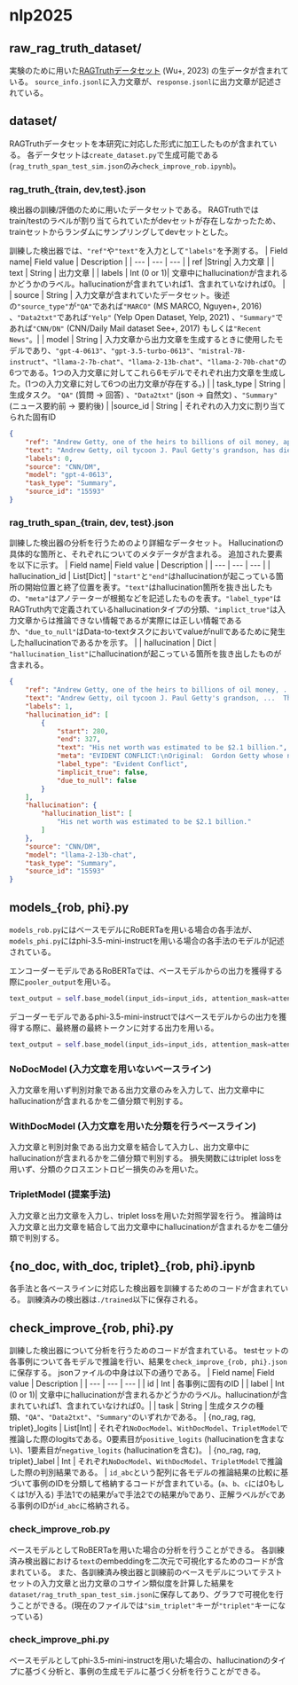 # nlp2025

## raw_rag_truth_dataset/
実験のために用いた[RAGTruthデータセット](https://github.com/ParticleMedia/RAGTruth) (Wu+, 2023) の生データが含まれている。
`source_info.jsonl`に入力文章が、`response.jsonl`に出力文章が記述されている。
## dataset/
RAGTruthデータセットを本研究に対応した形式に加工したものが含まれている。
各データセットは`create_dataset.py`で生成可能である (`rag_truth_span_test_sim.json`のみ`check_improve_rob.ipynb`)。
### rag_truth_{train, dev,test}.json
検出器の訓練/評価のために用いたデータセットである。
RAGTruthではtrain/testのラベルが割り当てられていたがdevセットが存在しなかったため、trainセットからランダムにサンプリングしてdevセットとした。

訓練した検出器では、`"ref"`や`"text"`を入力として`"labels"`を予測する。
| Field name| Field value | Description |
| --- | --- | --- |
| ref |String| 入力文章 |
| text | String | 出力文章 |
| labels | Int (0 or 1)| 文章中にhallucinationが含まれるかどうかのラベル。hallucinationが含まれていれば1、含まれていなければ0。 |
| source | String | 入力文章が含まれていたデータセット。後述の`"source_type"`が`"QA"`であれば`"MARCO"` (MS MARCO, Nguyen+, 2016) 、`"Data2txt"`であれば`"Yelp"` (Yelp Open Dataset, Yelp, 2021) 、`"Summary"`であれば`"CNN/DN"` (CNN/Daily Mail dataset See+, 2017) もしくは`"Recent News"`。|
| model | String | 入力文章から出力文章を生成するときに使用したモデルであり、`"gpt-4-0613"`、`"gpt-3.5-turbo-0613"`、`"mistral-7B-instruct"`、`"llama-2-7b-chat"`、`"llama-2-13b-chat"`、`"llama-2-70b-chat"`の6つである。1つの入力文章に対してこれら6モデルでそれぞれ出力文章を生成した。(1つの入力文章に対して6つの出力文章が存在する。) |
| task_type | String | 生成タスク。 `"QA"` (質問 → 回答) 、`"Data2txt"` (json → 自然文) 、`"Summary"` (ニュース要約前 → 要約後) | 
|source_id | String | それぞれの入力文に割り当てられた固有ID

```json
{
    "ref": "Andrew Getty, one of the heirs to billions of oil money, appears to have died of natural causes, a Los Angeles Police Department spokesman said. ...  People we've lost in 2015. CNN's Doug Criss, Janet DiGiacomo, Mark Mooney, Mike Love, Julie In and Cheri Mossburg contributed to this report.\n",
    "text": "Andrew Getty, oil tycoon J. Paul Getty's grandson, has died at the age of 47. ...  The Getty family fortune is estimated to be about $5 billion.",
    "labels": 0,
    "source": "CNN/DM",
    "model": "gpt-4-0613",
    "task_type": "Summary",
    "source_id": "15593"
}
```
### rag_truth_span_{train, dev, test}.json
訓練した検出器の分析を行うためのより詳細なデータセット。
Hallucinationの具体的な箇所と、それぞれについてのメタデータが含まれる。
追加された要素を以下に示す。
| Field name| Field value | Description |
| --- | --- | --- |
| hallucination_id | List\[Dict\] | `"start"`と`"end"`はhallucinationが起こっている箇所の開始位置と終了位置を表す。`"text"`はhallucination箇所を抜き出したもの、`"meta"`はアノテーターが根拠などを記述したものを表す。`"label_type"`はRAGTruth内で定義されているhallucinationタイプの分類、`"implict_true"`は入力文章からは推論できない情報であるが実際には正しい情報であるか、`"due_to_null"`はData-to-textタスクにおいてvalueがnullであるために発生したhallucinationであるかを示す。 |
| hallucination | Dict | `"hallucination_list"`にhallucinationが起こっている箇所を抜き出したものが含まれる。

```json
{
    "ref": "Andrew Getty, one of the heirs to billions of oil money, ... Julie In and Cheri Mossburg contributed to this report.\n",
    "text": "Andrew Getty, oil tycoon J. Paul Getty's grandson, ...  The Getty family fortune is estimated to be about $5 billion.",
    "labels": 1,
    "hallucination_id": [
        {
            "start": 280,
            "end": 327,
            "text": "His net worth was estimated to be $2.1 billion.",
            "meta": "EVIDENT CONFLICT:\nOriginal:  Gordon Getty whose net worth is stated as $2.1 billion.\nAIGC: Andrew Getty's net worth was estimated to be $2.1",
            "label_type": "Evident Conflict",
            "implicit_true": false,
            "due_to_null": false
        }
    ],
    "hallucination": {
        "hallucination_list": [
            "His net worth was estimated to be $2.1 billion."
        ]
    },
    "source": "CNN/DM",
    "model": "llama-2-13b-chat",
    "task_type": "Summary",
    "source_id": "15593"
}
```

## models_{rob, phi}.py
`models_rob.py`にはベースモデルにRoBERTaを用いる場合の各手法が、`models_phi.py`にはphi-3.5-mini-instructを用いる場合の各手法のモデルが記述されている。

エンコーダーモデルであるRoBERTaでは、ベースモデルからの出力を獲得する際に`pooler_output`を用いる。
```python
text_output = self.base_model(input_ids=input_ids, attention_mask=attention_mask)[1]
```
デコーダーモデルであるphi-3.5-mini-instructではベースモデルからの出力を獲得する際に、最終層の最終トークンに対する出力を用いる。
```python
text_output = self.base_model(input_ids=input_ids, attention_mask=attention_mask)[0][:, -1, :] 
```
### NoDocModel (入力文章を用いないベースライン)
入力文章を用いず判別対象である出力文章のみを入力して、出力文章中にhallucinationが含まれるかを二値分類で判別する。
### WithDocModel (入力文章を用いた分類を行うベースライン)
入力文章と判別対象である出力文章を結合して入力し、出力文章中にhallucinationが含まれるかを二値分類で判別する。
損失関数にはtriplet lossを用いず、分類のクロスエントロピー損失のみを用いた。
### TripletModel (提案手法)
入力文章と出力文章を入力し、triplet lossを用いた対照学習を行う。
推論時は入力文章と出力文章を結合して出力文章中にhallucinationが含まれるかを二値分類で判別する。

## {no_doc, with_doc, triplet}_{rob, phi}.ipynb
各手法と各ベースラインに対応した検出器を訓練するためのコードが含まれている。
訓練済みの検出器は`./trained`以下に保存される。

## check_improve_{rob, phi}.py
訓練した検出器について分析を行うためのコードが含まれている。
testセットの各事例について各モデルで推論を行い、結果を`check_improve_{rob, phi}.json`に保存する。
jsonファイルの中身は以下の通りである。
| Field name| Field value | Description |
| --- | --- | --- |
| id | Int | 各事例に固有のID |
| label | Int (0 or 1)| 文章中にhallucinationが含まれるかどうかのラベル。hallucinationが含まれていれば1、含まれていなければ0。|
| task | String | 生成タスクの種類、`"QA"`、`"Data2txt"`、`"Summary"`のいずれかである。
| {no_rag, rag, triplet}_logits | List\[Int\] | それぞれ`NoDocModel`、`WithDocModel`、`TripletModel`で推論した際のlogitsである。0要素目が`positive_logits` (hallucinationを含まない)、1要素目が`negative_logits` (hallucinationを含む)。
| {no_rag, rag, triplet}_label | Int | それぞれ`NoDocModel`、`WithDocModel`、`TripletModel`で推論した際の判別結果である。 | 
`id_abc`という配列に各モデルの推論結果の比較に基づいて事例のIDを分類して格納するコードが含まれている。(`a`、`b`、`c`には0もしくは1が入る)
手法1での結果が`a`で手法2での結果が`b`であり、正解ラベルが`c`である事例のIDが`id_abc`に格納される。
### check_improve_rob.py
ベースモデルとしてRoBERTaを用いた場合の分析を行うことができる。
各訓練済み検出器における`text`のembeddingを二次元で可視化するためのコードが含まれている。
また、各訓練済み検出器と訓練前のベースモデルについてテストセットの入力文章と出力文章のコサイン類似度を計算した結果を`dataset/rag_truth_span_test_sim.json`に保存してあり、グラフで可視化を行うことができる。(現在のファイルでは`"sim_triplet"`キーが`"triplet"`キーになっている)
### check_improve_phi.py
ベースモデルとしてphi-3.5-mini-instructを用いた場合の、hallucinationのタイプに基づく分析と、事例の生成モデルに基づく分析を行うことができる。